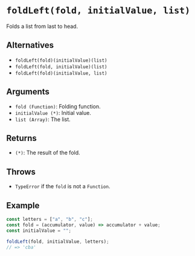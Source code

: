 # `foldLeft(fold, initialValue, list)`

Folds a list from last to head.

## Alternatives

* `foldLeft(fold)(initialValue)(list)`
* `foldLeft(fold, initialValue)(list)`
* `foldLeft(fold)(initialValue, list)`

## Arguments

* `fold (Function)`: Folding function.
* `initialValue (*)`: Initial value.
* `list (Array)`: The list.

## Returns

* `(*)`: The result of the fold.

## Throws

* `TypeError` if the `fold` is not a `Function`.

## Example

```javascript
const letters = ["a", "b", "c"];
const fold = (accumulator, value) => accumulator + value;
const initialValue = "";

foldLeft(fold, initialValue, letters);
// => 'cba'
```
